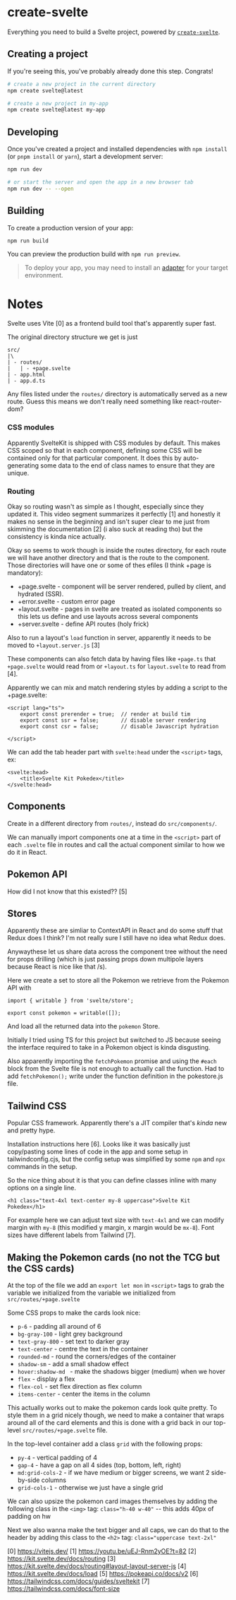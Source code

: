 # create-svelte

Everything you need to build a Svelte project, powered by [`create-svelte`](https://github.com/sveltejs/kit/tree/master/packages/create-svelte).

## Creating a project

If you're seeing this, you've probably already done this step. Congrats!

```bash
# create a new project in the current directory
npm create svelte@latest

# create a new project in my-app
npm create svelte@latest my-app
```

## Developing

Once you've created a project and installed dependencies with `npm install` (or `pnpm install` or `yarn`), start a development server:

```bash
npm run dev

# or start the server and open the app in a new browser tab
npm run dev -- --open
```

## Building

To create a production version of your app:

```bash
npm run build
```

You can preview the production build with `npm run preview`.

> To deploy your app, you may need to install an [adapter](https://kit.svelte.dev/docs/adapters) for your target environment.

# Notes
Svelte uses Vite [0] as a frontend build tool that's apparently super fast.

The original directory structure we get is just
```
src/
|\
| - routes/
|   | - +page.svelte
| - app.html
| - app.d.ts
```

Any files listed under the `routes/` directory is automatically served as a new route. Guess this means we don't really need something like react-router-dom?

### CSS modules
Apparently SvelteKit is shipped with CSS modules by default. This makes CSS scoped
so that in each component, defining some CSS will be contained only for that particular 
component. It does this by auto-generating some data to the end of class names to ensure
that they are unique.

### Routing
Okay so routing wasn't as simple as I thought, especially since they updated it. This 
video segment summarizes it perfectly [1] and honestly it makes no sense in the beginning
and isn't super clear to me just from skimming the documentation [2] (i also suck at reading tho)
but the consistency is kinda nice actually.

Okay so seems to work though is inside the routes directory, for each route we will have
another directory and that is the route to the component. Those directories will have
one or some of thes efiles (I think +page is mandatory):
- +page.svelte - component will be server rendered, pulled by client, and hydrated (SSR).
- +error.svelte - custom error page 
- +layout.svelte - pages in svelte are treated as isolated components so this lets us define and use layouts across several components
- +server.svelte - define API routes (holy frick)

Also to run a layout's `load` function in server, apparently it needs to be moved to
`+layout.server.js` [3]

These components can also fetch data by having files like `+page.ts` that `+page.svelte` would read from or `+layout.ts` for `layout.svelte` to read from [4].

Apparently we can mix and match rendering styles by adding a script to the +page.svelte:
```
<script lang="ts">
    export const prerender = true;  // render at build tim
    export const ssr = false;       // disable server rendering
    export const csr = false;       // disable Javascript hydration

</script>
```

We can add the tab header part with `svelte:head` under the `<script>` tags, ex:
```
<svelte:head>
    <title>Svelte Kit Pokedex</title>
</svelte:head>
```

## Components
Create in a different directory from `routes/`, instead do `src/components/`.

We can manually import components one at a time in the `<script>` part of each `.svelte`
file in routes and call the actual component similar to how we do it in React.

## Pokemon API
How did I not know that this existed?? [5]

## Stores
Apparently these are simliar to ContextAPI in React and do some stuff that Redux does I 
think? I'm not really sure I still have no idea what Redux does.

Anywaythese let us share data across the component tree without the need for props drilling
(which is just passing props down multipole layers because React is nice like that /s).

Here we create a set to store all the Pokemon we retrieve from the Pokemon API with
```
import { writable } from 'svelte/store';

export const pokemon = writable([]);
```

And load all the returned data into the `pokemon` Store.

Initially I tried using TS for this project but switched to JS because seeing the interface
required to take in a Pokemon object is kinda disgusting.

Also apparently importing the `fetchPokemon` promise and using the `#each` block from the
Svelte file is not enough to actually call the function. Had to add `fetchPokemon();` write
under the function definition in the pokestore.js file.

## Tailwind CSS
Popular CSS framework. Apparently there's a JIT compiler that's *kinda* new and pretty 
hype.

Installation instructions here [6]. Looks like it was basically just copy/pasting some 
lines of code in the app and some setup in tailwindconfig.cjs, but the config setup was
simplified by some `npm` and `npx` commands in the setup.

So the nice thing about it is that you can define classes inline with many options on a
single line.

```
<h1 class="text-4xl text-center my-8 uppercase">Svelte Kit Pokedex</h1>
```

For example here we can adjust text size with `text-4xl` and we can modify margin with 
`my-8` (this modified y margin, x margin would be `mx-8`). Font sizes have different 
labels from Tailwind [7].

## Making the Pokemon cards (no not the TCG but the CSS cards)
At the top of the file we add an `export let mon` in `<script>` tags to grab the variable
we initialized from the variable we initialized from `src/routes/+page.svelte`

Some CSS props to make the cards look nice:
- `p-6` - padding all around of 6
- `bg-gray-100` - light grey background
- `text-gray-800` - set text to darker gray
- `text-center` - centre the text in the container
- `rounded-md` - round the corners/edges of the container
- `shadow-sm` - add a small shadow effect
- `hover:shadow-md ` - make the shadows bigger (medium) when we hover
- `flex` - display a flex
- `flex-col` - set flex direction as flex column
- `items-center` - center the items in the column

This actually works out to make the pokemon cards look quite pretty. To style them in a
grid nicely though, we need to make a container that wraps around all of the card elements
and this is done with a grid back in our top-level `src/routes/+page.svelte` file.

In the top-level container add a class `grid` with the following props:
- `py-4` - vertical padding of 4
- `gap-4` - have a gap on all 4 sides (top, bottom, left, right)
- `md:grid-cols-2` - if we have medium or bigger screens, we want 2 side-by-side columns
- `grid-cols-1` - otherwise we just have a single grid

We can also upsize the pokemon card images themselves by adding the following class
in the `<img>` tag: `class="h-40 w-40"` -- this adds 40px of padding on hw

Next we also wanna make the text bigger and all caps, we can do that to the header by
adding this class to the `<h2>` tag: `class="uppercase text-2xl"`

[0] https://vitejs.dev/
[1] https://youtu.be/uEJ-Rnm2yOE?t=82
[2] https://kit.svelte.dev/docs/routing
[3] https://kit.svelte.dev/docs/routing#layout-layout-server-js
[4] https://kit.svelte.dev/docs/load
[5] https://pokeapi.co/docs/v2
[6] https://tailwindcss.com/docs/guides/sveltekit
[7] https://tailwindcss.com/docs/font-size
